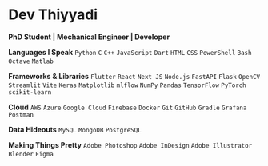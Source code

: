 # Dev Thiyyadi

**PhD Student | Mechanical Engineer | Developer**

**Languages I Speak**
`Python` `C` `C++` `JavaScript` `Dart` `HTML` `CSS` `PowerShell` `Bash` `Octave` `Matlab` 

**Frameworks & Libraries**
`Flutter` `React` `Next JS` `Node.js` `FastAPI` `Flask` `OpenCV` `Streamlit` `Vite` `Keras` 
`Matplotlib` `mlflow` `NumPy` `Pandas` `TensorFlow` `PyTorch` `scikit-learn`

**Cloud**
`AWS` `Azure` `Google Cloud` `Firebase` `Docker` `Git` `GitHub` `Gradle` `Grafana` `Postman`

**Data Hideouts**
`MySQL` `MongoDB` `PostgreSQL`

**Making Things Pretty**
`Adobe Photoshop` `Adobe InDesign` `Adobe Illustrator` `Blender` `Figma`
